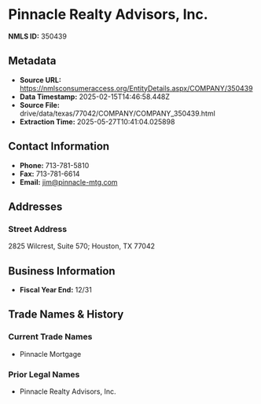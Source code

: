 # Pinnacle Realty Advisors, Inc.

**NMLS ID:** 350439

## Metadata
- **Source URL:** https://nmlsconsumeraccess.org/EntityDetails.aspx/COMPANY/350439
- **Data Timestamp:** 2025-02-15T14:46:58.448Z
- **Source File:** drive/data/texas/77042/COMPANY/COMPANY_350439.html
- **Extraction Time:** 2025-05-27T10:41:04.025898

## Contact Information
- **Phone:** 713-781-5810
- **Fax:** 713-781-6614
- **Email:** jim@pinnacle-mtg.com

## Addresses
### Street Address
2825 Wilcrest, Suite 570; Houston, TX 77042

## Business Information
- **Fiscal Year End:** 12/31

## Trade Names & History
### Current Trade Names
- Pinnacle Mortgage

### Prior Legal Names
- Pinnacle Realty Advisors, Inc.
